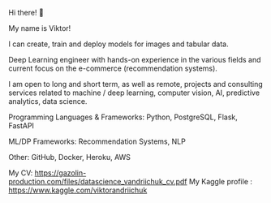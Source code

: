 Hi there! 👋

My name is Viktor!

I can create, train and deploy models for images and tabular data.

Deep Learning engineer with hands-on experience in the various fields and current focus on the e-commerce (recommendation systems).

I am open to long and short term, as well as remote, projects and consulting services related to machine / deep learning, computer vision, AI, predictive analytics, data science.

Programming Languages & Frameworks:
Python, PostgreSQL, Flask, FastAPI

ML/DP Frameworks:
Recommendation Systems, NLP

Other:
GitHub, Docker, Heroku, AWS

My CV: https://gazolin-production.com/files/datascience_vandriichuk_cv.pdf
My Kaggle profile : https://www.kaggle.com/viktorandriichuk
